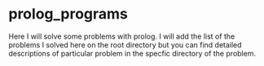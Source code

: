 # prolog_programs
Here I will solve some problems with prolog. I will add the list of the problems I solved here on the root directory but you can find detailed descriptions of particular problem in the specfic directory of the problem. 
